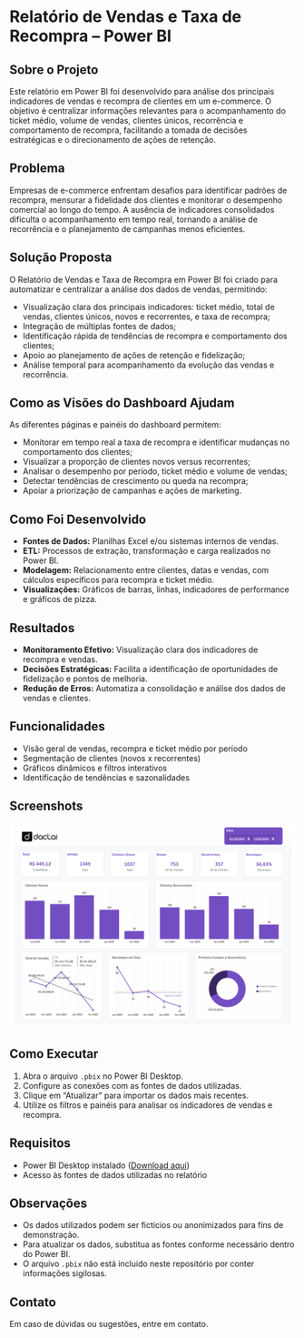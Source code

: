 # Relatório de Vendas e Taxa de Recompra – Power BI

## Sobre o Projeto
Este relatório em Power BI foi desenvolvido para análise dos principais indicadores de vendas e recompra de clientes em um e-commerce. O objetivo é centralizar informações relevantes para o acompanhamento do ticket médio, volume de vendas, clientes únicos, recorrência e comportamento de recompra, facilitando a tomada de decisões estratégicas e o direcionamento de ações de retenção.

## Problema
Empresas de e-commerce enfrentam desafios para identificar padrões de recompra, mensurar a fidelidade dos clientes e monitorar o desempenho comercial ao longo do tempo. A ausência de indicadores consolidados dificulta o acompanhamento em tempo real, tornando a análise de recorrência e o planejamento de campanhas menos eficientes.

## Solução Proposta
O Relatório de Vendas e Taxa de Recompra em Power BI foi criado para automatizar e centralizar a análise dos dados de vendas, permitindo:

- Visualização clara dos principais indicadores: ticket médio, total de vendas, clientes únicos, novos e recorrentes, e taxa de recompra;
- Integração de múltiplas fontes de dados;
- Identificação rápida de tendências de recompra e comportamento dos clientes;
- Apoio ao planejamento de ações de retenção e fidelização;
- Análise temporal para acompanhamento da evolução das vendas e recorrência.

## Como as Visões do Dashboard Ajudam
As diferentes páginas e painéis do dashboard permitem:

- Monitorar em tempo real a taxa de recompra e identificar mudanças no comportamento dos clientes;
- Visualizar a proporção de clientes novos versus recorrentes;
- Analisar o desempenho por período, ticket médio e volume de vendas;
- Detectar tendências de crescimento ou queda na recompra;
- Apoiar a priorização de campanhas e ações de marketing.

## Como Foi Desenvolvido
- **Fontes de Dados:** Planilhas Excel e/ou sistemas internos de vendas.
- **ETL:** Processos de extração, transformação e carga realizados no Power BI.
- **Modelagem:** Relacionamento entre clientes, datas e vendas, com cálculos específicos para recompra e ticket médio.
- **Visualizações:** Gráficos de barras, linhas, indicadores de performance e gráficos de pizza.

## Resultados
- **Monitoramento Efetivo:** Visualização clara dos indicadores de recompra e vendas.
- **Decisões Estratégicas:** Facilita a identificação de oportunidades de fidelização e pontos de melhoria.
- **Redução de Erros:** Automatiza a consolidação e análise dos dados de vendas e clientes.

## Funcionalidades
- Visão geral de vendas, recompra e ticket médio por período
- Segmentação de clientes (novos x recorrentes)
- Gráficos dinâmicos e filtros interativos
- Identificação de tendências e sazonalidades

## Screenshots
![alt text](image.png)

## Como Executar
1. Abra o arquivo `.pbix` no Power BI Desktop.
2. Configure as conexões com as fontes de dados utilizadas.
3. Clique em “Atualizar” para importar os dados mais recentes.
4. Utilize os filtros e painéis para analisar os indicadores de vendas e recompra.

## Requisitos
- Power BI Desktop instalado ([Download aqui](https://powerbi.microsoft.com/pt-br/desktop/))
- Acesso às fontes de dados utilizadas no relatório

## Observações
- Os dados utilizados podem ser fictícios ou anonimizados para fins de demonstração.
- Para atualizar os dados, substitua as fontes conforme necessário dentro do Power BI.
- O arquivo `.pbix` não está incluído neste repositório por conter informações sigilosas.

## Contato
Em caso de dúvidas ou sugestões, entre em contato.


